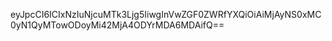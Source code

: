 eyJpcCI6ICIxNzIuNjcuMTk3Ljg5IiwgInVwZGF0ZWRfYXQiOiAiMjAyNS0xMC0yN1QyMTowODoyMi42MjA4ODYrMDA6MDAifQ==
